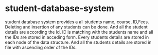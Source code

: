 # student-database-system
student database system provides a all students name, course, ID,Fees. Deleting and insertion of any students can be done. And all the student details are according the Id. ID is matching with the students name and all the IDs are stored in acceding form.  Every students details are stored in each node of the data structure. And all the students details are stored in file with ascending order of the IDs.  
